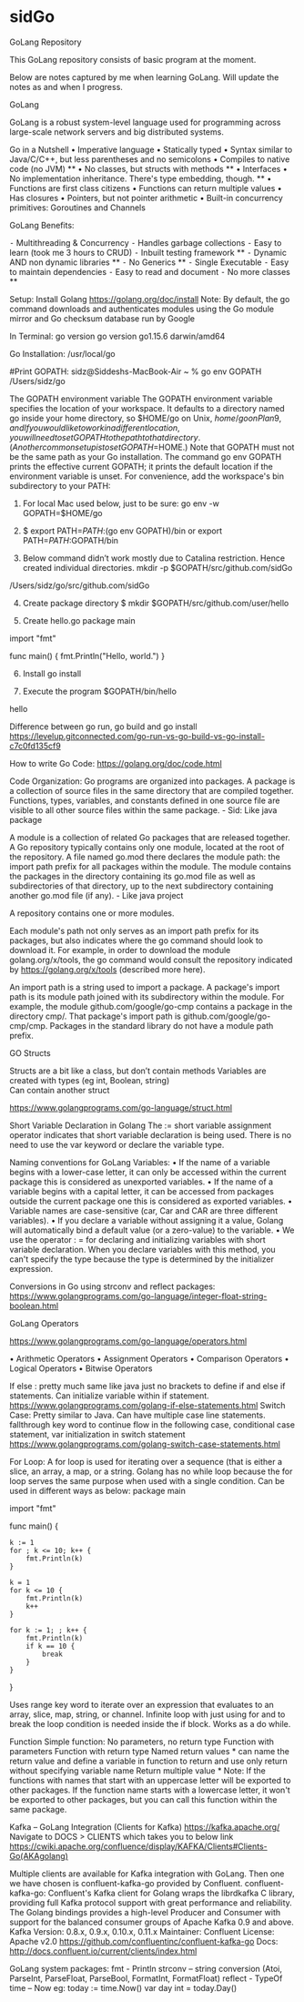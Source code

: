 # sidGo
GoLang Repository

This GoLang repository consists of basic program at the moment. 

Below are notes captured by me when learning GoLang. Will update the notes as and when I progress. 

GoLang

GoLang is a robust system-level language used for programming across large-scale network servers and big distributed systems.  

Go in a Nutshell 
• Imperative language 
• Statically typed 
• Syntax similar to Java/C/C++, but less parentheses and no semicolons 
• Compiles to native code (no JVM) **
• No classes, but structs with methods **
• Interfaces 
• No implementation inheritance. There's type embedding, though. **
• Functions are first class citizens 
• Functions can return multiple values 
• Has closures 
• Pointers, but not pointer arithmetic 
• Built-in concurrency primitives: Goroutines and Channels 

GoLang Benefits:

⁃ Multithreading & Concurrency
⁃ Handles garbage collections
⁃ Easy to learn (took me 3 hours to CRUD)
⁃ Inbuilt testing framework **
⁃ Dynamic AND non dynamic libraries **
⁃ No Generics **
⁃ Single Executable
⁃ Easy to maintain dependencies
⁃ Easy to read and document
⁃ No more classes **

Setup:
Install Golang https://golang.org/doc/install
Note: By default, the go command downloads and authenticates modules using the Go module mirror and Go checksum database run by Google

In Terminal:
go version
go version go1.15.6 darwin/amd64

Go Installation: /usr/local/go

#Print GOPATH:
sidz@Siddeshs-MacBook-Air ~ % go env GOPATH
/Users/sidz/go

The GOPATH environment variable
The GOPATH environment variable specifies the location of your workspace. It defaults to a directory named go inside your home directory, so $HOME/go on Unix, $home/go on Plan 9, and %USERPROFILE%\go (usually C:\Users\YourName\go) on Windows.
If you would like to work in a different location, you will need to set GOPATH to the path to that directory. (Another common setup is to set GOPATH=$HOME.) Note that GOPATH must not be the same path as your Go installation.
The command go env GOPATH prints the effective current GOPATH; it prints the default location if the environment variable is unset.
For convenience, add the workspace's bin subdirectory to your PATH:



1. For local Mac used below, just to be sure:
go env -w GOPATH=$HOME/go

2. $ export PATH=$PATH:$(go env GOPATH)/bin
or
export PATH=$PATH:$GOPATH/bin

3. Below command didn’t work mostly due to Catalina restriction. Hence created individual directories. 
mkdir -p $GOPATH/src/github.com/sidGo

/Users/sidz/go/src/github.com/sidGo


4. Create package directory
$ mkdir $GOPATH/src/github.com/user/hello

5. Create hello.go 
package main

import "fmt"

func main() {
fmt.Println("Hello, world.")
}

6. Install
go install

7. Execute the program
$GOPATH/bin/hello

hello 

Difference between go run, go build and go install
https://levelup.gitconnected.com/go-run-vs-go-build-vs-go-install-c7c0fd135cf9

How to write Go Code:
https://golang.org/doc/code.html

Code Organization:
Go programs are organized into packages. A package is a collection of source files in the same directory that are compiled together. Functions, types, variables, and constants defined in one source file are visible to all other source files within the same package. - Sid: Like java package


A module is a collection of related Go packages that are released together. A Go repository typically contains only one module, located at the root of the repository. A file named go.mod there declares the module path: the import path prefix for all packages within the module. The module contains the packages in the directory containing its go.mod file as well as subdirectories of that directory, up to the next subdirectory containing another go.mod file (if any). - Like java project

A repository contains one or more modules.

Each module's path not only serves as an import path prefix for its packages, but also indicates where the go command should look to download it. For example, in order to download the module golang.org/x/tools, the go command would consult the repository indicated by https://golang.org/x/tools (described more here).

An import path is a string used to import a package. A package's import path is its module path joined with its subdirectory within the module. For example, the module github.com/google/go-cmp contains a package in the directory cmp/. That package's import path is github.com/google/go-cmp/cmp. Packages in the standard library do not have a module path prefix.


GO Structs

Structs are a bit like a class, but don’t contain methods
Variables are created with types (eg int, Boolean, string)        
Can contain another struct

https://www.golangprograms.com/go-language/struct.html


Short Variable Declaration in Golang
The := short variable assignment operator indicates that short variable declaration is being used. There is no need to use the var keyword or declare the variable type.

Naming conventions for GoLang Variables:
• If the name of a variable begins with a lower-case letter, it can only be accessed within the current package this is considered as unexported variables.
• If the name of a variable begins with a capital letter, it can be accessed from packages outside the current package one this is considered as exported variables.
• Variable names are case-sensitive (car, Car and CAR are three different variables).
• If you declare a variable without assigning it a value, Golang will automatically bind a default value (or a zero-value) to the variable.
•	We use the operator : = for declaring and initializing variables with short variable declaration. When you declare variables with this method, you can't specify the type because the type is determined by the initializer expression.

Conversions in Go using strconv and reflect packages: 
https://www.golangprograms.com/go-language/integer-float-string-boolean.html

GoLang Operators

https://www.golangprograms.com/go-language/operators.html

•	Arithmetic Operators
•	Assignment Operators
•	Comparison Operators
•	Logical Operators
•	Bitwise Operators

If else : pretty much same like java just no brackets to define if and else if statements. Can initialize variable within if statement.
https://www.golangprograms.com/golang-if-else-statements.html
Switch Case: 
Pretty similar to Java. Can have multiple case line statements. fallthrough key word to continue flow in the following case, conditional case statement, var initialization in switch statement
https://www.golangprograms.com/golang-switch-case-statements.html

For Loop:
A for loop is used for iterating over a sequence (that is either a slice, an array, a map, or a string.
Golang has no while loop because the for loop serves the same purpose when used with a single condition.
Can be used in different ways as below:
package main
 
import "fmt"
 
func main() {
 
	k := 1
	for ; k <= 10; k++ {
		fmt.Println(k)
	}
 
	k = 1
	for k <= 10 {
		fmt.Println(k)
		k++
	}
 
	for k := 1; ; k++ {
		fmt.Println(k)
		if k == 10 {
			break
		}
	}
}

Uses range key word to iterate over an expression that evaluates to an array, slice, map, string, or channel.
Infinite loop with just using for and to break the loop condition is needed inside the if block. Works as a do while. 

Function
Simple function: No parameters, no return type
Function with parameters
Function with return type
Named return values * can name the return value and define a variable in function to return and use only return without specifying variable name
Return multiple value * 
Note: If the functions with names that start with an uppercase letter will be exported to other packages. If the function name starts with a lowercase letter, it won't be exported to other packages, but you can call this function within the same package.


Kafka – GoLang Integration (Clients for Kafka) https://kafka.apache.org/ Navigate to DOCS > CLIENTS which takes you to below link
https://cwiki.apache.org/confluence/display/KAFKA/Clients#Clients-Go(AKAgolang)

Multiple clients are available for Kafka integration with GoLang. Then one we have chosen is confluent-kafka-go provided by Confluent.
confluent-kafka-go: Confluent's Kafka client for Golang wraps the librdkafka C library, providing full Kafka protocol support with great performance and reliability.
The Golang bindings provides a high-level Producer and Consumer with support for the balanced consumer groups of Apache Kafka 0.9 and above.
Kafka Version: 0.8.x, 0.9.x,  0.10.x, 0.11.x
Maintainer: Confluent
License: Apache v2.0
https://github.com/confluentinc/confluent-kafka-go
Docs: http://docs.confluent.io/current/clients/index.html


GoLang system packages:
fmt - Println
strconv – string conversion (Atoi, ParseInt, ParseFloat, ParseBool, FormatInt, FormatFloat)
reflect - TypeOf
time – Now eg: today := time.Now() 
var day int = today.Day()

